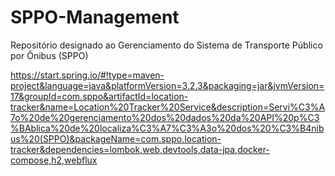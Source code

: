 # SPPO-Management
Repositório designado ao Gerenciamento do Sistema de Transporte Público por Ônibus (SPPO)

https://start.spring.io/#!type=maven-project&language=java&platformVersion=3.2.3&packaging=jar&jvmVersion=17&groupId=com.sppo&artifactId=location-tracker&name=Location%20Tracker%20Service&description=Servi%C3%A7o%20de%20gerenciamento%20dos%20dados%20da%20API%20p%C3%BAblica%20de%20localiza%C3%A7%C3%A3o%20dos%20%C3%B4nibus%20(SPPO)&packageName=com.sppo.location-tracker&dependencies=lombok,web,devtools,data-jpa,docker-compose,h2,webflux
